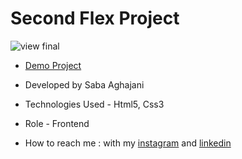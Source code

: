 # Second Flex Project 
![view final](https://github.com/Saba-Aghajani-developer/second-flex-project/assets/135870519/10ad2e8c-c132-464e-944c-34db348b9465)

- [Demo Project](https://saba-aghajani-developer.github.io/second-flex-project/)

- Developed by Saba Aghajani
  
- Technologies Used - Html5, Css3 

- Role - Frontend

- How to reach me : with my [instagram](https://instagram.com/saba_aghajani_web?igshid=ZGUzMzM3NWJiOQ==) and [linkedin](https://www.linkedin.com/in/saba-a-69b608208)

